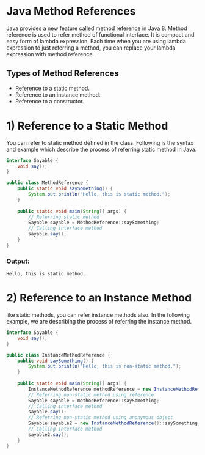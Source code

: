# Java Method References
Java provides a new feature called method reference in Java 8. Method reference is used to refer method of functional interface. It is compact and easy form of lambda expression. Each time when you are using lambda expression to just referring a method, you can replace your lambda expression with method reference.

## Types of Method References

- Reference to a static method.
- Reference to an instance method.
- Reference to a constructor.

# 1) Reference to a Static Method
You can refer to static method defined in the class. Following is the syntax and example which describe the process of referring static method in Java.

```java
interface Sayable {  
    void say();  
}  

public class MethodReference {  
    public static void saySomething() {  
        System.out.println("Hello, this is static method.");  
    }  
    
    public static void main(String[] args) {  
        // Referring static method  
        Sayable sayable = MethodReference::saySomething;  
        // Calling interface method  
        sayable.say();  
    }  
}  
```

### Output:
```
Hello, this is static method.
```

# 2) Reference to an Instance Method
like static methods, you can refer instance methods also. In the following example, we are describing the process of referring the instance method.

```java
interface Sayable {  
    void say();  
}  

public class InstanceMethodReference {  
    public void saySomething() {  
        System.out.println("Hello, this is non-static method.");  
    }  
    
    public static void main(String[] args) {  
        InstanceMethodReference methodReference = new InstanceMethodReference(); // Creating object  
        // Referring non-static method using reference  
        Sayable sayable = methodReference::saySomething;  
        // Calling interface method  
        sayable.say();  
        // Referring non-static method using anonymous object  
        Sayable sayable2 = new InstanceMethodReference()::saySomething; // You can use anonymous object also  
        // Calling interface method  
        sayable2.say();  
    }  
}  
```
